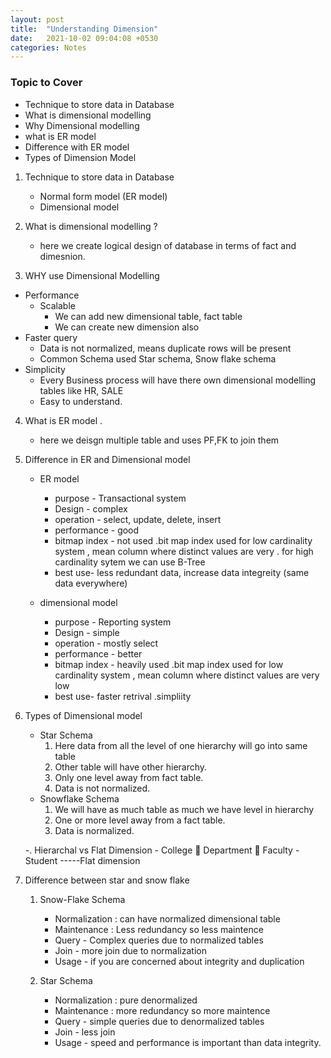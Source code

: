 ```yaml
---
layout: post
title:  "Understanding Dimension"
date:   2021-10-02 09:04:08 +0530
categories: Notes
---
```


### Topic to Cover 
- Technique to store data in Database
- What is dimensional modelling
- Why Dimensional modelling
- what is ER model
- Difference with ER model
- Types of Dimension Model

1. Technique to store data in Database
	- Normal form model (ER model)
	- Dimensional model 

2. What is dimensional modelling ?
	- here we create logical design of database in terms of fact and dimesnion.

3.  WHY use Dimensional Modelling
-	Performance
	-	Scalable
		-	We can add new dimensional table, fact table
		-	We can create new dimension also
-	Faster query
	-	Data is not normalized, means duplicate rows will be present
	-	Common Schema used Star schema, Snow flake schema
-	Simplicity
	-	Every Business process will have there own dimensional modelling tables like HR, SALE
	-	Easy to understand.

4. What is ER model . 
	- here we deisgn multiple table and uses PF,FK to join them 

5. Difference in ER and Dimensional model 
	- ER model 
		- purpose - Transactional system 
		- Design - complex
		- operation - select, update, delete, insert
		- performance - good
		- bitmap index - not used .bit map index used for low cardinality system , mean column where distinct values are very . for high cardinality sytem we can use B-Tree
		- best use- less redundant data, increase data integreity (same data everywhere)

	- dimensional model 
		- purpose - Reporting system 
		- Design - simple
		- operation - mostly select
		- performance - better
		- bitmap index - heavily used .bit map index used for low cardinality system , mean column where distinct values are very low
		- best use- faster retrival .simpliity

6. Types of Dimensional model
	-	Star Schema
		1.	Here data from all the level of one hierarchy will go into same table
		2.	Other table will have other hierarchy.
		3.	Only one level away from fact table.
		4.	Data is not normalized.
	-	Snowflake Schema 
		1.	We will have as much table as much we have level in hierarchy 
		2.	One or more level away from a fact table.
		3.	Data is normalized.

	-.	Hierarchal vs Flat Dimension
		-	College  Department  Faculty
		-	Student -----Flat dimension


7. Difference between star and snow flake 

	1. Snow-Flake Schema
		- Normalization : can have normalized dimensional table
		- Maintenance : Less redundancy so less maintence
		- Query - Complex queries due to normalized tables
		- Join - more join due to normalization 
		- Usage - if you are concerned about integrity and duplication 
	

	2. Star Schema
		- Normalization : pure denormalized 
		- Maintenance : more  redundancy so more 	 maintence
		- Query - simple queries due to denormalized tables
		- Join - less join 
		- Usage - speed and performance is important than data integrity.

	
